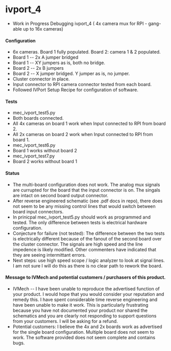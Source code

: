 # ivport_4
* Work in Progress Debugging ivport_4 ( 4x camera mux for RPI - gang-able up to 16x cameras)

#### Configuration
* 6x cameras.  Board 1 fully populated.  Board 2:  camera 1 & 2 populated.
* Board 1 -- 2x A jumper bridged
* Board 1 -- XY jumpers as is, both no bridge.
* Board 2 -- 2x B jumpers
* Board 2 -- X jumper bridged.  Y jumper as is, no jumper.
* Cluster connector in place.
* Input connector to RPI camera connector tested from each board.
* Followed IVPort Setup Recipe for configuration of software.

#### Tests
 * mec_ivport_test5.py
  * Both boards connected.
  * All 4x cameras on board 1 work when Input connected to RPI from board 2.
  * All 2x cameras on board 2 work when Input connected to RPI from board 1.
 * mec_ivport_test6.py
  * Board 1 works without board 2
 *  mec_ivport_test7.py
  * Board 2 works without board 1
  
#### Status
* The multi-board configuration does not work. The analog mux signals are currupted for the board that the input connector is on. The singals are intact on second board output connector.
* After reverse engineered schematic (see .pdf docs in repo), there does not seem to be any missing control lines that would switch between board input connectors.   
* In prinicpal mec_ivport_test5.py should work as programmed and tested. The only difference between tests is electrical hardware configuration.
* Conjecture for failure (not tested):  The difference between the two tests is electrically different because of the fanout of the second board over the cluster connector.  The signals are high speed and the line impedence is likely modified.  Other commenters have indicated that they are seeing intermittant errors.
* Next steps:  use high speed scope / logic analyzer to look at signal lines. I am not sure I will do this as there is no clear path to rework the board.

#### Message to IVMech and potential customers / purchasers of this product.
* IVMech -- I have been unable to reproduce the advertised function of your product. I would hope that you would consider your reputation and remedy this.  I have spent considerable time reverse engineering and have been unable to make it work. This is particularly frustrating because you have not documented your product nor shared the schematics and you are clearly not responding to support questions from your customers.  I will be asking for a refund.
* Potential customers:  I believe the 4x and 2x boards work as advertised for the single board configuration.  Multiple board does not seem to work.  The software provided does not seem complete and contains bugs.
  
